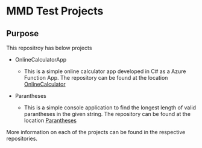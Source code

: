 # MMD Test Projects

## Purpose
This repositroy has below projects
- OnlineCalculatorApp

    - This is a simple online calculator app developed in C# as a Azure Function App. The repository can be found at the location [OnlineCalculator](https://github.com/BalajiDabbara/mmd-test-projects/tree/main/OnlineCalculator)
- Parantheses
    -  This is a simple console application to find the longest length of valid parantheses in the given string. The repository can be found at the location [Parantheses](https://github.com/BalajiDabbara/mmd-test-projects/tree/main/Parentheses)

More information on each of the projects can be found in the respective repositories.